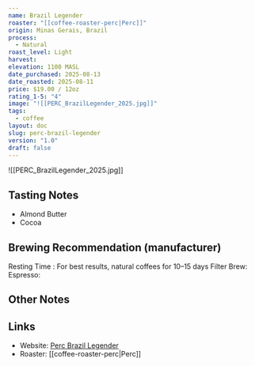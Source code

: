 ```yaml
---
name: Brazil Legender
roaster: "[[coffee-roaster-perc|Perc]]"
origin: Minas Gerais, Brazil
process:
  - Natural
roast_level: Light
harvest:
elevation: 1100 MASL
date_purchased: 2025-08-13
date_roasted: 2025-08-11
price: $19.00 / 12oz
rating_1-5: "4"
image: "![[PERC_BrazilLegender_2025.jpg]]"
tags:
  - coffee
layout: doc
slug: perc-brazil-legender
version: "1.0"
draft: false
---
```

![[PERC_BrazilLegender_2025.jpg]]

## Tasting Notes
- Almond Butter
- Cocoa

## Brewing Recommendation (manufacturer)
Resting Time : For best results, natural coffees for 10–15 days
Filter Brew: 
Espresso: 

## Other Notes


## Links
- Website: [Perc Brazil Legender](https://perccoffee.com/products/brazil?variant=44056980554042)
- Roaster: [[coffee-roaster-perc|Perc]]
